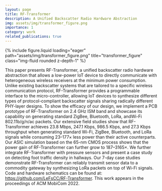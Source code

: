 ```yaml
---
layout: page
title: RF-Transformer
description: A Unified Backscatter Radio Hardware Abstraction
img: assets/img/transformer_figure.png
importance: 1
category: work
related_publications: true
---
```


<div class="row">
    <div class="col-sm mt-3 mt-md-0">
        {% include figure.liquid loading="eager" path="assets/img/transformer_figure.png" title="transformer_figure" class="img-fluid rounded z-depth-1" %}
    </div>
</div>

This paper presents RF-Transformer, a unified backscatter radio hardware abstraction that allows a low-power IoT device to directly communicate with heterogeneous wireless receivers at the minimum power consumption. Unlike existing backscatter systems that are tailored to a specific wireless communication protocol, RF-Transformer provides a programmable interface to the micro-controller, allowing IoT devices to synthesize different types of protocol-compliant backscatter signals sharing radically different PHY-layer designs. To show the efficacy of our design, we implement a PCB prototype of RF-Transformer on 2.4 GHz ISM band and showcase its capability on generating standard ZigBee, Bluetooth, LoRa, andWi-Fi 802.11b/g/n/ac packets. Our extensive field studies show that RF-Transformer achieves 23.8 Mbps, 247.1 Kbps, 986.5 Kbps, and 27.3 Kbps throughput when generating standard Wi-Fi, ZigBee, Bluetooth, and LoRa signals while consuming 23–177× less power than their active counterparts. Our ASIC simulation based on the 65-nm CMOS process shows that the power gain of RF-Transformer can further grow to 187–3165×. We further integrate RF-Transformer with pressure sensors and present a case study on detecting foot traffic density in hallways. Our 7-day case studies demonstrate RF-Transformer can reliably transmit sensor data to a commodity gateway by synthesizing LoRa packets on top of Wi-Fi signals. Code and hardware schematics can be found at: https://github.com/LeFsCC/RF-Transformer. This work appears in the proceedings of ACM MobiCom 2022.
